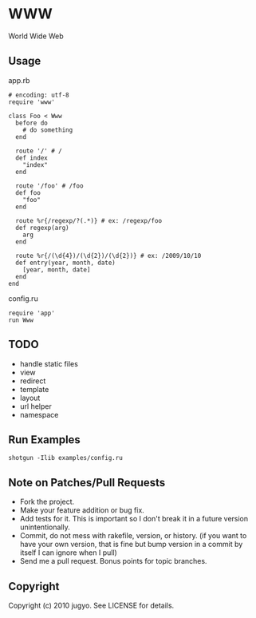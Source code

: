 WWW
====

World Wide Web

Usage
----

app.rb

    # encoding: utf-8
    require 'www'

    class Foo < Www
      before do
        # do something
      end

      route '/' # /
      def index
        "index"
      end

      route '/foo' # /foo
      def foo
        "foo"
      end

      route %r{/regexp/?(.*)} # ex: /regexp/foo
      def regexp(arg)
        arg
      end

      route %r{/(\d{4})/(\d{2})/(\d{2})} # ex: /2009/10/10
      def entry(year, month, date)
        [year, month, date]
      end
    end

config.ru

    require 'app'
    run Www


TODO
----

* handle static files
* view
* redirect
* template
* layout
* url helper
* namespace

Run Examples
----

    shotgun -Ilib examples/config.ru

Note on Patches/Pull Requests
----
 
* Fork the project.
* Make your feature addition or bug fix.
* Add tests for it. This is important so I don't break it in a
  future version unintentionally.
* Commit, do not mess with rakefile, version, or history.
  (if you want to have your own version, that is fine but bump version in a commit by itself I can ignore when I pull)
* Send me a pull request. Bonus points for topic branches.

Copyright
----

Copyright (c) 2010 jugyo. See LICENSE for details.
